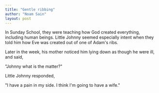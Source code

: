 ```yaml
---
title: "Gentle ribbing"
author: "Noam Sain"
layout: post
---
```


In Sunday School, they were teaching how God created everything, including human beings. Little Johnny seemed especially intent when they told him how Eve was created out of one of Adam's ribs.

Later in the week, his mother noticed him lying down as though he were ill, and said,

"Johnny what is the matter?"

Little Johnny responded,

"I have a pain in my side. I think I'm going to have a wife."
